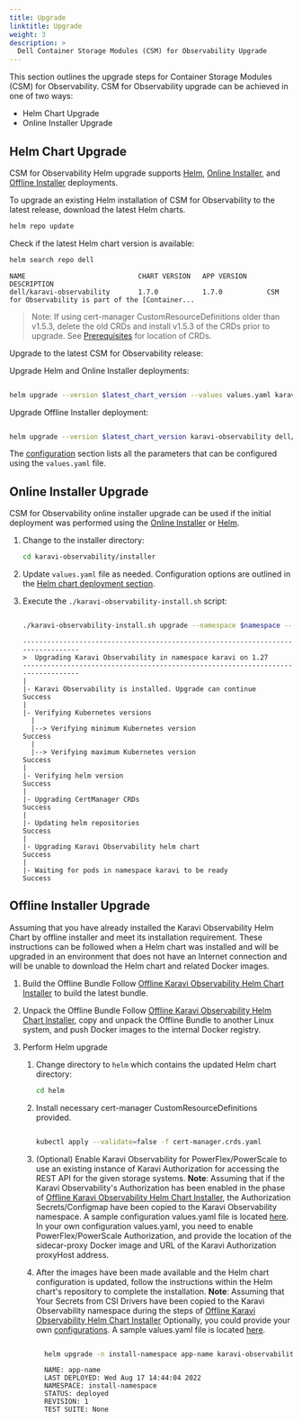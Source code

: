 ```yaml
---
title: Upgrade
linktitle: Upgrade
weight: 3
description: >
  Dell Container Storage Modules (CSM) for Observability Upgrade
---
```


This section outlines the upgrade steps for Container Storage Modules (CSM) for Observability. CSM for Observability upgrade can be achieved in one of two ways:

- Helm Chart Upgrade
- Online Installer Upgrade

## Helm Chart Upgrade

CSM for Observability Helm upgrade supports [Helm](../deployment/helm), [Online Installer](../deployment/online), and [Offline Installer](../deployment/offline) deployments.

To upgrade an existing Helm installation of CSM for Observability to the latest release, download the latest Helm charts.

```bash
helm repo update
```

Check if the latest Helm chart version is available:

```bash
helm search repo dell
```
```
NAME                            CHART VERSION   APP VERSION     DESCRIPTION
dell/karavi-observability       1.7.0           1.7.0           CSM for Observability is part of the [Container...
```

>Note: If using cert-manager CustomResourceDefinitions older than v1.5.3, delete the old CRDs and install v1.5.3 of the CRDs prior to upgrade. See [Prerequisites](../deployment/helm#prerequisites) for location of CRDs.

Upgrade to the latest CSM for Observability release:


Upgrade Helm and Online Installer deployments:
```bash

helm upgrade --version $latest_chart_version --values values.yaml karavi-observability dell/karavi-observability -n $namespace
```
Upgrade Offline Installer deployment:
```bash

helm upgrade --version $latest_chart_version karavi-observability dell/karavi-observability -n $namespace
```

The [configuration](../deployment/helm#configuration) section lists all the parameters that can be configured using the `values.yaml` file.

## Online Installer Upgrade

CSM for Observability online installer upgrade can be used if the initial deployment was performed using the [Online Installer](../deployment/online) or [Helm](../deployment/helm).

1. Change to the installer directory:
    ```bash
    cd karavi-observability/installer
    ```
2. Update `values.yaml` file as needed. Configuration options are outlined in the [Helm chart deployment section](../deployment/helm#configuration).

3. Execute the `./karavi-observability-install.sh` script:
    ```bash

    ./karavi-observability-install.sh upgrade --namespace $namespace --values myvalues.yaml --version $latest_chart_version
    ```
    ```
    ---------------------------------------------------------------------------------
    >  Upgrading Karavi Observability in namespace karavi on 1.27
    ---------------------------------------------------------------------------------
    |
    |- Karavi Observability is installed. Upgrade can continue          Success
    |
    |- Verifying Kubernetes versions
      |
      |--> Verifying minimum Kubernetes version                         Success
      |
      |--> Verifying maximum Kubernetes version                         Success
    |
    |- Verifying helm version                                           Success
    |
    |- Upgrading CertManager CRDs                                       Success
    |
    |- Updating helm repositories                                       Success
    |
    |- Upgrading Karavi Observability helm chart                        Success
    |
    |- Waiting for pods in namespace karavi to be ready                 Success
    ```

## Offline Installer Upgrade

Assuming that you have already installed the Karavi Observability Helm Chart by offline installer and meet its installation requirement.
These instructions can be followed when a Helm chart was installed and will be upgraded in an environment that does not have an Internet connection and will be unable to download the Helm chart and related Docker images.

1. Build the Offline Bundle
    Follow [Offline Karavi Observability Helm Chart Installer](../deployment/offline) to build the latest bundle.

2. Unpack the Offline Bundle
   Follow [Offline Karavi Observability Helm Chart Installer](../deployment/offline), copy and unpack the Offline Bundle to another Linux system, and push Docker images to the internal Docker registry.

3. Perform Helm upgrade
   1. Change directory to `helm` which contains the updated Helm chart directory:
      ```bash
      cd helm
      ```
   2. Install necessary cert-manager CustomResourceDefinitions provided.
      ```bash

      kubectl apply --validate=false -f cert-manager.crds.yaml
      ```
   3. (Optional) Enable Karavi Observability for PowerFlex/PowerScale to use an existing instance of Karavi Authorization for accessing the REST API for the given storage systems.
      **Note**: Assuming that if the Karavi Observability's Authorization has been enabled in the phase of [Offline Karavi Observability Helm Chart Installer](../deployment/offline), the Authorization Secrets/Configmap have been copied to the Karavi Observability namespace.
      A sample configuration values.yaml file is located [here](https://github.com/dell/helm-charts/blob/main/charts/karavi-observability/values.yaml).
      In your own configuration values.yaml, you need to enable PowerFlex/PowerScale Authorization, and provide the location of the sidecar-proxy Docker image and URL of the Karavi Authorization proxyHost address.

   4. After the images have been made available and the Helm chart configuration is updated, follow the instructions within the Helm chart's repository to complete the installation.
      **Note**: Assuming that Your Secrets from CSI Drivers have been copied to the Karavi Observability namespace during the steps of [Offline Karavi Observability Helm Chart Installer](../deployment/offline)
      Optionally, you could provide your own [configurations](../deployment/helm/#configuration). A sample values.yaml file is located [here](https://github.com/dell/helm-charts/blob/main/charts/karavi-observability/values.yaml).
      ```bash

        helm upgrade -n install-namespace app-name karavi-observability
      ```
      ```
        NAME: app-name
        LAST DEPLOYED: Wed Aug 17 14:44:04 2022
        NAMESPACE: install-namespace
        STATUS: deployed
        REVISION: 1
        TEST SUITE: None
      ```
